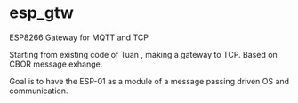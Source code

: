 # esp_gtw
ESP8266 Gateway for MQTT and TCP

Starting from existing code of Tuan , making a gateway to TCP. Based on CBOR message exhange.

Goal is to have the ESP-01 as a module of a message passing driven OS and communication.
